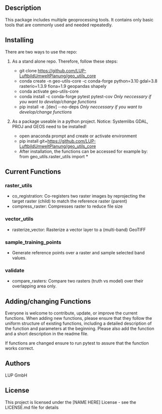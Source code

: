 ## Description

This package includes multiple geoprocessing tools. It contains only basic tools that are commonly used and needed repeatedly.


## Installing

There are two ways to use the repo:

1. As a stand alone repo. Therefore, follow these steps:
   * git clone https://github.com/LUP-LuftbildUmweltPlanung/geo_utils_core
   * conda create -n geo-utils-core -c conda-forge python=3.10 gdal=3.8 rasterio=1.3.9 fiona=1.9 geopandas shapely
   * conda activate geo-utils-core
   * conda install -c conda-forge pytest pytest-cov _Only neccessary if you want to develop/change functions_
   * pip install -e .[dev] --no-deps _Only neccessary if you want to develop/change functions_

2. As a package useable in a python project. Notice: Systemlibs GDAL, PROJ and GEOS need to be installed!
   * open anaconda prompt and create or activate environment
   * pip install git+https://github.com/LUP-LuftbildUmweltPlanung/geo_utils_core
   * After installation, the functions can be accessed for example by: from geo_utils.raster_utils import *

## Current Functions

### raster_utils
* co_registration: Co-registers two raster images by reprojecting the target raster (child) to match the reference raster (parent)
* compress_raster: Compresses raster to reduce file size

### vector_utils
* rasterize_vector: Rasterize a vector layer to a (multi-band) GeoTIFF

### sample_training_points
* Generate reference points over a raster and sample selected band values.

### validate
* compare_rasters: Compare two rasters (truth vs model) over their overlapping area only.

## Adding/changing Functions

Everyone is welcome to contribute, update, or improve the current functions. When adding new functions, please ensure that they follow the uniform structure of existing functions, including a detailed description of the function and parameters at the beginning. Please also add the function and a short description in the readme file. 

If functions are changed ensure to run pytest to assure that the function works correct. 

## Authors

LUP GmbH

## License

This project is licensed under the [NAME HERE] License - see the LICENSE.md file for details
